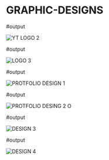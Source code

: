 # GRAPHIC-DESIGNS

#output

![YT LOGO 2](https://github.com/ahmadhussanin/GRAPHIC-DESIGNS/assets/161748672/16c391a3-638f-4e57-9e67-93e524a44e19)

#output

![LOGO 3](https://github.com/ahmadhussanin/GRAPHIC-DESIGNS/assets/161748672/812ab15b-2552-4aed-b25a-be5cf2487627)

#output

![PROTFOLIO DESIGN 1](https://github.com/ahmadhussanin/GRAPHIC-DESIGNS/assets/161748672/6aaad0a1-0384-45d2-b9f8-53a91f072b7a)

#output

![PROTFOLIO DESING 2 O](https://github.com/ahmadhussanin/GRAPHIC-DESIGNS/assets/161748672/5e877828-c15c-4333-ab38-513fe7ffdc56)

#output

![DESIGN 3](https://github.com/ahmadhussanin/GRAPHIC-DESIGNS/assets/161748672/c8d13ec6-4891-40b6-a16e-4129722878f6)

#output

![DESIGN 4](https://github.com/ahmadhussanin/GRAPHIC-DESIGNS/assets/161748672/04569e59-e15a-4ace-a8db-517b51e55ef1)

